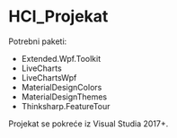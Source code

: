 # HCI_Projekat
Potrebni paketi:
- Extended.Wpf.Toolkit
- LiveCharts
- LiveChartsWpf
- MaterialDesignColors
- MaterialDesignThemes
- Thinksharp.FeatureTour

Projekat se pokreće iz Visual Studia 2017+.
